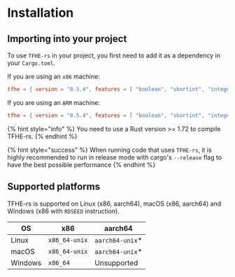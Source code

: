 # Installation



## Importing into your project

To use `TFHE-rs` in your project, you first need to add it as a dependency in your `Cargo.toml`.

If you are using an `x86` machine:
```toml
tfhe = { version = "0.5.4", features = [ "boolean", "shortint", "integer", "x86_64-unix" ] }
```

If you are using an `ARM` machine:
```toml
tfhe = { version = "0.5.4", features = [ "boolean", "shortint", "integer", "aarch64-unix" ] }
```

{% hint style="info" %}
You need to use a Rust version >= 1.72 to compile TFHE-rs.
{% endhint %}

{% hint style="success" %}
When running code that uses `TFHE-rs`, it is highly recommended to run in release mode with cargo's `--release` flag to have the best possible performance
{% endhint %}



## Supported platforms

TFHE-rs is supported on Linux (x86, aarch64), macOS (x86, aarch64) and Windows (x86 with `RDSEED` instruction).

| OS      | x86           | aarch64          |
| ------- | ------------- | ---------------- |
| Linux   | `x86_64-unix` | `aarch64-unix`\* |
| macOS   | `x86_64-unix` | `aarch64-unix`\* |
| Windows | `x86_64`      | Unsupported      |
